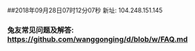 ##2018年09月28日07时12分07秒 新址: 104.248.151.145
### 兔友常见问题及解答: https://github.com/wanggonging/d/blob/w/FAQ.md
